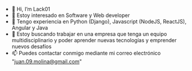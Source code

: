 - 👋 Hi, I’m Lack01
- 👀 Estoy interesado en Software y Web developer
- 🌱 Tengo experiencia en Python (Django), Javascript (NodeJS, ReactJS), Angular y Java
- 💞️ Estoy buscando trabajar en una empresa que tenga un equipo multidisciplinario y poder aprender nuevas tecnologías y emprender nuevos desafíos 
- 📫 Puedes contactar conmigo mediante mi correo electrónico "juan.09.molina@gmail.com"

